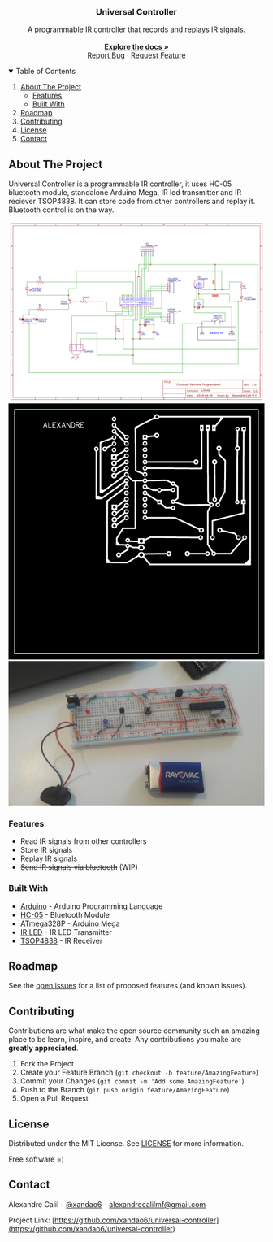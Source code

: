 <br />
<p align="center">
  <h3 align="center">Universal Controller</h3>

  <p align="center">
    A programmable IR controller that records and replays IR signals.
    <br />
	<br />
    <a href="https://github.com/xandao6/universal-controller"><strong>Explore the docs »</strong></a>
    <br />
    <a href="https://github.com/xandao6/universal-controller/issue">Report Bug</a>
    ·
    <a href="https://github.com/xandao6/universal-controller/issues">Request Feature</a>
  </p>
</p>


<!-- TABLE OF CONTENTS -->
<details open="open">
  <summary>Table of Contents</summary>
  <ol>
    <li>
      <a href="#about-the-project">About The Project</a>
      <ul>
        <li><a href="#features">Features</a></li>
        <li><a href="#built-with">Built With</a></li>
      </ul>
    </li>
    <li><a href="#roadmap">Roadmap</a></li>
    <li><a href="#contributing">Contributing</a></li>
    <li><a href="#license">License</a></li>
    <li><a href="#contact">Contact</a></li>
  </ol>
</details>


<!-- ABOUT THE PROJECT -->
## About The Project

Universal Controller is a programmable IR controller, it uses HC-05 bluetooth module, standalone Arduino Mega, IR led transmitter and IR reciever TSOP4838. It can store code from other controllers and replay it. Bluetooth control is on the way.

<div align="center">
  <a href="https://github.com/xandao6/universal-controller">
    <img src="./assets/schematic.png" alt="Schematic">
    <img src="./assets/pcb-negative.png" alt="PCB Negative">
    <img src="./assets/prototype.jpeg" alt="Prototype">
  </a>
</div>

### Features

* Read IR signals from other controllers
* Store IR signals
* Replay IR signals
* ~~Send IR signals via bluetooth~~ (WIP)

### Built With

* [Arduino](https://www.arduino.cc/) - Arduino Programming Language
* [HC-05](https://www.sparkfun.com/products/13975) - Bluetooth Module
* [ATmega328P](https://www.sparkfun.com/products/11021) - Arduino Mega
* [IR LED](https://www.sparkfun.com/products/11021) - IR LED Transmitter
* [TSOP4838](https://www.sparkfun.com/products/11021) - IR Receiver

<!-- ROADMAP -->
## Roadmap

See the [open issues](https://github.com/xandao6/universal-controller/issues) for a list of proposed features (and known issues).

<!-- CONTRIBUTING -->
## Contributing

Contributions are what make the open source community such an amazing place to be learn, inspire, and create. Any contributions you make are **greatly appreciated**.

1. Fork the Project
2. Create your Feature Branch (`git checkout -b feature/AmazingFeature`)
3. Commit your Changes (`git commit -m 'Add some AmazingFeature'`)
4. Push to the Branch (`git push origin feature/AmazingFeature`)
5. Open a Pull Request

<!-- LICENSE -->
## License

Distributed under the MIT License. See [LICENSE](./LICENSE.md) for more information.

Free software =)

<!-- CONTACT -->
## Contact

Alexandre Calil - [@xandao6](https://www.linkedin.com/in/xandao6/) - alexandrecalilmf@gmail.com

Project Link: [https://github.com/xandao6/universal-controller](https://github.com/xandao6/universal-controller)
